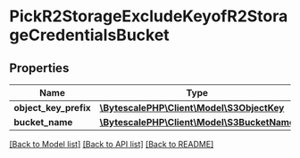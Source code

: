 # PickR2StorageExcludeKeyofR2StorageCredentialsBucket

## Properties

| Name                  | Type                                                           | Description | Notes |
| --------------------- | -------------------------------------------------------------- | ----------- | ----- |
| **object_key_prefix** | [**\BytescalePHP\Client\Model\S3ObjectKey**](S3ObjectKey.md)   |             |
| **bucket_name**       | [**\BytescalePHP\Client\Model\S3BucketName**](S3BucketName.md) |             |

[[Back to Model list]](../../README.md#documentation-for-models) [[Back to API list]](../../README.md#documentation-for-api-endpoints) [[Back to README]](../../README.md)
